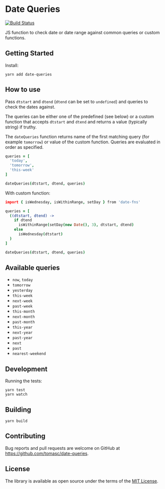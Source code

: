 # Date Queries

[![Build Status](https://travis-ci.org/tomasc/date-queries.svg)](https://travis-ci.org/tomasc/date-queries)

JS function to check date or date range against common queries or custom functions.

## Getting Started

Install:

```
yarn add date-queries
```

## How to use

Pass `dtstart` and `dtend` (`dtend` can be set to `undefined`) and queries to check the dates against.

The queries can be either one of the predefined (see below) or a custom function that accepts `dtstart` and `dtend` and returns a value (typically string) if truthy.

The `dateQueries` function returns name of the first matching query (for example `tomorrow`) or value of the custom function. Queries are evaluated in order as specified.

```coffee
queries = [
  'today',
  'tomorrow',
  'this-week'
]

dateQueries(dtstart, dtend, queries)
```

With custom function:

```coffee
import { isWednesday, isWithinRange, setDay } from 'date-fns'

queries = [
  ((dtstart, dtend) ->
    if dtend
      isWithinRange(setDay(new Date(), 3), dtstart, dtend)
    else
      isWednesday(dtstart)
  )
]

dateQueries(dtstart, dtend, queries)
```

## Available queries

* `now`, `today`
* `tomorrow`
* `yesterday`
* `this-week`
* `next-week`
* `past-week`
* `this-month`
* `next-month`
* `past-month`
* `this-year`
* `next-year`
* `past-year`
* `next`
* `past`
* `nearest-weekend`

## Development

Running the tests:

```
yarn test
yarn watch
```

## Building

```
yarn build
```

## Contributing

Bug reports and pull requests are welcome on GitHub at <https://github.com/tomasc/date-queries>.

## License

The library is available as open source under the terms of the [MIT License](http://opensource.org/licenses/MIT).
